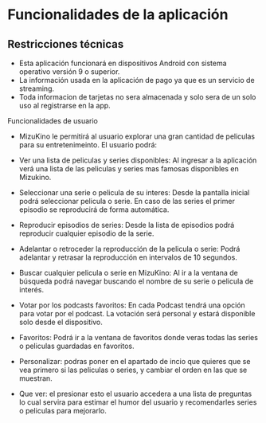 # Funcionalidades de la aplicación

## Restricciones técnicas
- Esta aplicación funcionará en dispositivos Android con sistema operativo versión 9 o superior.
- La información usada en la aplicación de pago ya que es un servicio de streaming.
- Toda informacion de tarjetas no sera almacenada y solo sera de un solo uso al registrarse en la app.

Funcionalidades de usuario
- MizuKino le permitirá al usuario explorar una gran cantidad de peliculas para su entretenimeinto. El usuario podrá:

- Ver una lista de peliculas y series disponibles: Al ingresar a la aplicación verá una lista de las peliculas y series mas famosas disponibles en Mizukino.

- Seleccionar una serie o pelicula de su interes: Desde la pantalla inicial podrá seleccionar pelicula o serie. En caso de las series el primer episodio se reproducirá de forma automática.

- Reproducir episodios de series: Desde la lista de episodios podrá reproducir cualquier episodio de la serie.

- Adelantar o retroceder la reproducción de la pelicula o serie: Podrá adelantar y retrasar la reproducción en intervalos de 10 segundos.

- Buscar cualquier pelicula o serie en MizuKino: Al ir a la ventana de búsqueda podrá navegar buscando el nombre de su serie o pelicula de interés.

- Votar por los podcasts favoritos: En cada Podcast tendrá una opción para votar por el podcast. La votación será personal y estará disponible solo desde el dispositivo.

- Favoritos: Podrá ir a la ventana de favoritos donde veras todas las series o peliculas guardadas en favoritos.

- Personalizar: podras poner en el apartado de incio que quieres que se vea primero si las peliculas o series, y cambiar el orden en las que se muestran.

- Que ver: el presionar esto el usuario accedera a una lista de preguntas lo cual servira para estimar el humor del usuario y recomendarles series o peliculas para mejorarlo.
